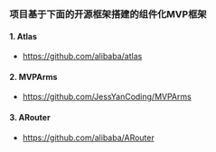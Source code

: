 
###  项目基于下面的开源框架搭建的组件化MVP框架

####  1. Atlas
- https://github.com/alibaba/atlas

####  2. MVPArms
- https://github.com/JessYanCoding/MVPArms

####  3. ARouter
- https://github.com/alibaba/ARouter

